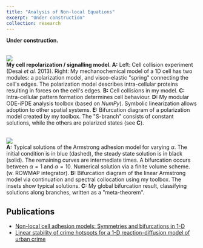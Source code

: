 ```yaml
---
title: "Analysis of Non-local Equations"
excerpt: "Under construction"
collection: research
---
```


**Under construction.**

<br/><img src='/images/pol_overview.png'><br/>
**My cell repolarization / signalling model. A:** Left: Cell collision experiment (Desai *et al.* 2013).
Right: My mechanochemical model of a 1D cell has two modules: a polarization
model, and visco-elastic "spring" connecting the cell's edges. The
polarization model describes intra-cellular proteins resulting in forces on the
cell's edges. **B:** Cell collisions in my model.  **C:** Intra-cellular
pattern formation determines cell behaviour. **D:** My modular ODE-iPDE
analysis toolbox (based on *NumPy*).  Symbolic linearization allows
adoption to other spatial systems. **E:** Bifurcation diagram of a
polarization model created by my toolbox. The "S-branch" consists of constant
solutions, while the others are polarized states (see **C**).

<br/><img src='/images/adhesion_overview.png'><br/>
**A:** Typical solutions of the Armstrong adhesion model for varying $\alpha$.  The initial condition is in blue (dashed), the steady state solution is in black (solid). The remaining curves are intermediate times.  A bifurcation occurs between $\alpha = 1$ and $\alpha=10$.  Numerical solution via a finite volume scheme. (w. ROWMAP integrator).
**B:** Bifurcation diagram of the linear Armstrong model via continuation and spectral collocation using my toolbox. The insets show typical solutions.
**C:** My global bifurcation result, classifying solutions along branches, written as a "meta-theorem".

## Publications

- [Non-local cell adhesion models: Symmetries and bifurcations in 1-D](/publication/2020-01-01-adhesion)
- [Linear stability of crime hotspots for a 1-D reaction-diffusion model of urban crime](/publication/2018-11-11-crime-1d)
